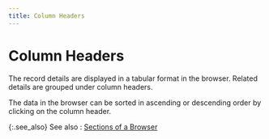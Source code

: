 ```yaml
---
title: Column Headers
---
```


# Column Headers


The record details are displayed in a tabular format in the browser.  Related details are grouped under column headers.


The data in the browser can be sorted in ascending or descending order  by clicking on the column header.


{:.see_also}
See also
: [Sections of  a Browser]({{site.wwe_baseurl}}/everest-client/ui/browsers/sections_of_a_browser.html)
